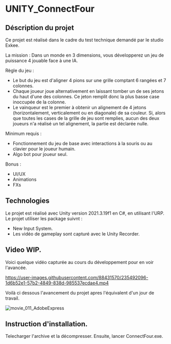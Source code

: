# UNITY_ConnectFour

## Déscription du projet

Ce projet est réalisé dans le cadre du test technique demandé par le studio Exkee.

La mission :
Dans un monde en 3 dimensions, vous développerez un jeu de puissance 4 jouable face à une IA.

Règle du jeu :
- Le but du jeu est d'aligner 4 pions sur une grille comptant 6 rangées et 7 colonnes.
- Chaque joueur joue alternativement en laissant tomber un de ses jetons du haut d'une des colonnes. Ce jeton remplit donc la plus basse case inoccupée de la colonne.
- Le vainqueur est le premier à obtenir un alignement de 4 jetons (horizontalement, verticalement ou en diagonale) de sa couleur. Si, alors que toutes les cases de la grille de jeu sont remplies, aucun des deux joueurs n'a réalisé un tel alignement, la partie est déclarée nulle.

Minimum requis :
- Fonctionnement du jeu de base avec interactions à la souris ou au clavier pour le joueur humain.
- Algo bot pour joueur seul.

Bonus :
- UI/UX
- Animations
- FXs

## Technologies

Le projet est réalisé avec Unity version 2021.3.19f1 en C#, en utilisant l'URP.
Le projet utiliser les package suivnt :
- New Input System.
- Les vidéo de gameplay sont capturé avec le Unity Recorder.

## Video WIP.
Voici quelque vidéo capturée au cours du développement pour en voir l'avancée.

https://user-images.githubusercontent.com/88431570/235492096-1d6b52e1-57b2-4849-838d-985537ecdae4.mp4


Voilà ci dessous l'avancement du projet apres l'équivalent d'un jour de travail.

![movie_011_AdobeExpress](https://user-images.githubusercontent.com/88431570/235699747-91cad8a4-9f2a-4c75-afa2-3ca7fb64cb1b.gif)

## Instruction d'installation.
Telecharger l'archive et la décompresser. Ensuite, lancer ConnectFour.exe.
